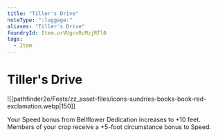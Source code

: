 ```yaml
---
title: "Tiller's Drive"
noteType: ":luggage:"
aliases: "Tiller's Drive"
foundryId: Item.orVUgcvRcMzjRTl0
tags:
  - Item
---
```


# Tiller's Drive
![[pathfinder2e/Feats/zz_asset-files/icons-sundries-books-book-red-exclamation.webp|150]]

Your Speed bonus from Bellflower Dedication increases to +10 feet. Members of your crop receive a +5-foot circumstance bonus to Speed.


